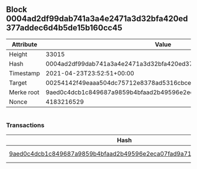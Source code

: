 ## Block 0004ad2df99dab741a3a4e2471a3d32bfa420ed377addec6d4b5de15b160cc45

Attribute | Value
--- | ---
Height | 33015
Hash | 0004ad2df99dab741a3a4e2471a3d32bfa420ed377addec6d4b5de15b160cc45
Timestamp | 2021-04-23T23:52:51+00:00
Target | 00254142f49eaaa504dc75712e8378ad5316cbcead634704b3734b6271167cc4
Merke root | 9aed0c4dcb1c849687a9859b4bfaad2b49596e2eca07fad9a71bd7281b7c8006
Nonce | 4183216529

```

```

### Transactions

Hash | Amount
--- | ---
[9aed0c4dcb1c849687a9859b4bfaad2b49596e2eca07fad9a71bd7281b7c8006](9aed0c4dcb1c849687a9859b4bfaad2b49596e2eca07fad9a71bd7281b7c8006.md) | 10.00000000 SKEPTI 
